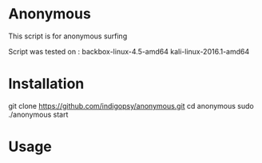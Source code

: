 # Anonymous

This script is for anonymous surfing

Script was tested on :
backbox-linux-4.5-amd64
kali-linux-2016.1-amd64

# Installation
git clone https://github.com/indigopsy/anonymous.git
cd anonymous
sudo ./anonymous start

# Usage

